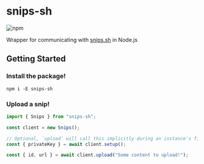 # snips-sh

![npm](https://img.shields.io/npm/v/snips-sh?style=flat-square)

Wrapper for communicating with [snips.sh](https://snips.sh) in Node.js

## Getting Started

### Install the package!

```
npm i -E snips-sh
```

### Upload a snip!
```js
import { Snips } from "snips-sh";

const client = new Snips();

// Optional, `upload` will call this implicitly during an instance's first upload if a key isn't provided in the constructor.
const { privateKey } = await client.setup();

const { id, url } = await client.upload("Some content to upload!");
```

